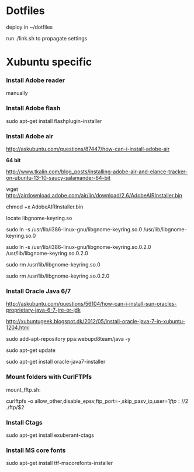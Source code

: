 # Dotfiles

deploy in ~/dotfiles

run ./link.sh to propagate settings

# Xubuntu specific

### Install Adobe reader
manually
 
### Install Adobe flash

sudo apt-get install flashplugin-installer

### Install Adobe air
http://askubuntu.com/questions/87447/how-can-i-install-adobe-air

**64 bit**

http://www.tkalin.com/blog_posts/installing-adobe-air-and-elance-tracker-on-ubuntu-13-10-saucy-salamander-64-bit

wget http://airdownload.adobe.com/air/lin/download/2.6/AdobeAIRInstaller.bin

chmod +x AdobeAIRInstaller.bin
 
locate libgnome-keyring.so
 
sudo ln -s /usr/lib/i386-linux-gnu/libgnome-keyring.so.0 /usr/lib/libgnome-keyring.so.0

sudo ln -s /usr/lib/i386-linux-gnu/libgnome-keyring.so.0.2.0 /usr/lib/libgnome-keyring.so.0.2.0
 
sudo rm /usr/lib/libgnome-keyring.so.0

sudo rm /usr/lib/libgnome-keyring.so.0.2.0

### Install Oracle Java 6/7
http://askubuntu.com/questions/56104/how-can-i-install-sun-oracles-proprietary-java-6-7-jre-or-jdk

http://xubuntugeek.blogspot.dk/2012/05/install-oracle-java-7-in-xubuntu-1204.html

sudo add-apt-repository ppa:webupd8team/java -y

sudo apt-get update

sudo apt-get install oracle-java7-installer

### Mount folders with CurlFTPfs
 
mount_fftp.sh:

curlftpfs -o allow_other,disable_epsv,ftp_port=-,skip_pasv_ip,user=$1 ftp://$2 ./ftp/$2

### Install Ctags

sudo apt-get install exuberant-ctags

### Install MS core fonts
sudo apt-get install ttf-mscorefonts-installer


